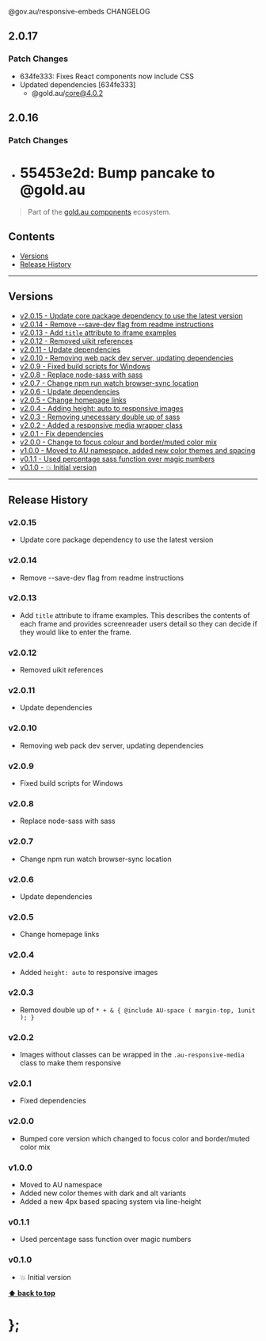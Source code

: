 @gov.au/responsive-embeds CHANGELOG

## 2.0.17

### Patch Changes

- 634fe333: Fixes React components now include CSS
- Updated dependencies [634fe333]
  - @gold.au/core@4.0.2

## 2.0.16

### Patch Changes

- # 55453e2d: Bump pancake to @gold.au

> Part of the [gold.au components](https://github.com/designsystemau/gold-design-system/) ecosystem.

## Contents

- [Versions](#install)
- [Release History](#release-history)

---

## Versions

- [v2.0.15 - Update core package dependency to use the latest version](#v2015)
- [v2.0.14 - Remove --save-dev flag from readme instructions](#v2014)
- [v2.0.13 - Add `title` attribute to iframe examples](#v2013)
- [v2.0.12 - Removed uikit references](#v2012)
- [v2.0.11 - Update dependencies](#v2011)
- [v2.0.10 - Removing web pack dev server, updating dependencies](#v2010)
- [v2.0.9 - Fixed build scripts for Windows](#v209)
- [v2.0.8 - Replace node-sass with sass](#v208)
- [v2.0.7 - Change npm run watch browser-sync location](#v207)
- [v2.0.6 - Update dependencies](#v206)
- [v2.0.5 - Change homepage links](#v205)
- [v2.0.4 - Adding height: auto to responsive images](#v204)
- [v2.0.3 - Removing unecessary double up of sass](#v203)
- [v2.0.2 - Added a responsive media wrapper class](#v202)
- [v2.0.1 - Fix dependencies](#v201)
- [v2.0.0 - Change to focus colour and border/muted color mix](#v200)
- [v1.0.0 - Moved to AU namespace, added new color themes and spacing](#v100)
- [v0.1.1 - Used percentage sass function over magic numbers](#v011)
- [v0.1.0 - 💥 Initial version](#v010)

---

## Release History

### v2.0.15

- Update core package dependency to use the latest version

### v2.0.14

- Remove --save-dev flag from readme instructions

### v2.0.13

- Add `title` attribute to iframe examples. This describes the contents of each frame and provides screenreader users detail so they can decide if they would like to enter the frame.

### v2.0.12

- Removed uikit references

### v2.0.11

- Update dependencies

### v2.0.10

- Removing web pack dev server, updating dependencies

### v2.0.9

- Fixed build scripts for Windows

### v2.0.8

- Replace node-sass with sass

### v2.0.7

- Change npm run watch browser-sync location

### v2.0.6

- Update dependencies

### v2.0.5

- Change homepage links

### v2.0.4

- Added `height: auto` to responsive images

### v2.0.3

- Removed double up of `* + & { @include AU-space ( margin-top, 1unit ); }`

### v2.0.2

- Images without classes can be wrapped in the `.au-responsive-media` class to make them responsive

### v2.0.1

- Fixed dependencies

### v2.0.0

- Bumped core version which changed to focus color and border/muted color mix

### v1.0.0

- Moved to AU namespace
- Added new color themes with dark and alt variants
- Added a new 4px based spacing system via line-height

### v0.1.1

- Used percentage sass function over magic numbers

### v0.1.0

- 💥 Initial version

**[⬆ back to top](#contents)**

# };
